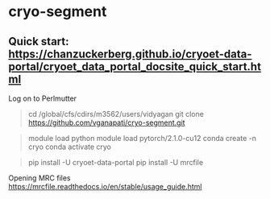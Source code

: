 # cryo-segment

## Quick start: https://chanzuckerberg.github.io/cryoet-data-portal/cryoet_data_portal_docsite_quick_start.html

Log on to Perlmutter
> cd /global/cfs/cdirs/m3562/users/vidyagan
> git clone https://github.com/vganapati/cryo-segment.git

> module load python
> module load pytorch/2.1.0-cu12
> conda create -n cryo
> conda activate cryo

> pip install -U cryoet-data-portal
> pip install -U mrcfile


Opening MRC files
https://mrcfile.readthedocs.io/en/stable/usage_guide.html



